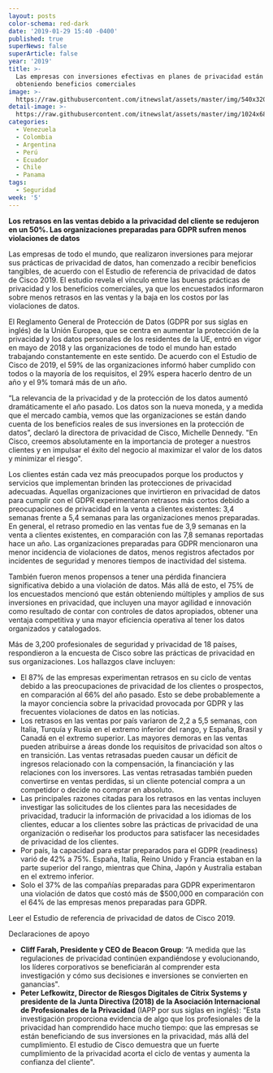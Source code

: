 ```yaml
---
layout: posts
color-schema: red-dark
date: '2019-01-29 15:40 -0400'
published: true
superNews: false
superArticle: false
year: '2019'
title: >-
  Las empresas con inversiones efectivas en planes de privacidad están
  obteniendo beneficios comerciales
image: >-
  https://raw.githubusercontent.com/itnewslat/assets/master/img/540x320/Proteccion-de-datos-p.jpg
detail-image: >-
  https://raw.githubusercontent.com/itnewslat/assets/master/img/1024x680/Proteccion-de-datos-g.jpg
categories:
  - Venezuela
  - Colombia
  - Argentina
  - Perú
  - Ecuador
  - Chile
  - Panama
tags:
  - Seguridad
week: '5'
---
```

**Los retrasos en las ventas debido a la privacidad del cliente se redujeron en un 50%. Las organizaciones preparadas para GDPR sufren menos violaciones de datos**

Las empresas de todo el mundo, que realizaron inversiones para mejorar sus prácticas de privacidad de datos, han comenzado a recibir beneficios tangibles, de acuerdo con el Estudio de referencia de privacidad de datos de Cisco 2019. El estudio revela el vínculo entre las buenas prácticas de privacidad y los beneficios comerciales, ya que los encuestados informaron sobre menos retrasos en las ventas y la baja en los costos por las violaciones de datos.

El Reglamento General de Protección de Datos (GDPR por sus siglas en inglés) de la Unión Europea, que se centra en aumentar la protección de la privacidad y los datos personales de los residentes de la UE, entró en vigor en mayo de 2018 y las organizaciones de todo el mundo han estado trabajando constantemente en este sentido. De acuerdo con el Estudio de Cisco de 2019, el 59% de las organizaciones informó haber cumplido con todos o la mayoría de los requisitos, el 29% espera hacerlo dentro de un año y el 9% tomará más de un año.

“La relevancia de la privacidad y de la protección de los datos aumentó dramáticamente el año pasado. Los datos son la nueva moneda, y a medida que el mercado cambia, vemos que las organizaciones se están dando cuenta de los beneficios reales de sus inversiones en la protección de datos”, declaró la directora de privacidad de Cisco, Michelle Dennedy.  "En Cisco, creemos absolutamente en la importancia de proteger a nuestros clientes y en impulsar el éxito del negocio al maximizar el valor de los datos y minimizar el riesgo".

Los clientes están cada vez más preocupados porque los productos y servicios que implementan brinden las protecciones de privacidad adecuadas. Aquellas organizaciones que invirtieron en privacidad de datos para cumplir con el GDPR experimentaron retrasos más cortos debido a preocupaciones de privacidad en la venta a clientes existentes: 3,4 semanas frente a 5,4 semanas para las organizaciones menos preparadas. En general, el retraso promedio en las ventas fue de 3,9 semanas en la venta a clientes existentes, en comparación con las 7,8 semanas reportadas hace un año. Las organizaciones preparadas para GDPR mencionaron una menor incidencia de violaciones de datos, menos registros afectados por incidentes de seguridad y menores tiempos de inactividad del sistema. 

También fueron menos propensos a tener una pérdida financiera significativa debido a una violación de datos. Más allá de esto, el 75% de los encuestados mencionó que están obteniendo múltiples y amplios de sus inversiones en privacidad, que incluyen una mayor agilidad e innovación como resultado de contar con controles de datos apropiados, obtener una ventaja competitiva y una mayor eficiencia operativa al tener los datos organizados y catalogados.

Más de 3,200 profesionales de seguridad y privacidad de 18 países, respondieron a la encuesta de Cisco sobre las prácticas de privacidad en sus organizaciones. Los hallazgos clave incluyen:

- El 87% de las empresas experimentan retrasos en su ciclo de ventas debido a las preocupaciones de privacidad de los clientes o prospectos, en comparación al 66% del año pasado. Esto se debe probablemente a la mayor conciencia sobre la privacidad provocada por GDPR y las frecuentes violaciones de datos en las noticias.
- Los retrasos en las ventas por país variaron de 2,2 a 5,5 semanas, con Italia, Turquía y Rusia en el extremo inferior del rango, y España, Brasil y Canadá en el extremo superior. Las mayores demoras en las ventas pueden atribuirse a áreas donde los requisitos de privacidad son altos o en transición. Las ventas retrasadas pueden causar un déficit de ingresos relacionado con la compensación, la financiación y las relaciones con los inversores. Las ventas retrasadas también pueden convertirse en ventas perdidas, si un cliente potencial compra a un competidor o decide no comprar en absoluto.
- Las principales razones citadas para los retrasos en las ventas incluyen investigar las solicitudes de los clientes para las necesidades de privacidad, traducir la información de privacidad a los idiomas de los clientes, educar a los clientes sobre las prácticas de privacidad de una organización o rediseñar los productos para satisfacer las necesidades de privacidad de los clientes.
- Por país, la capacidad para estar preparados para el GDPR (readiness) varió de 42% a 75%. España, Italia, Reino Unido y Francia estaban en la parte superior del rango, mientras que China, Japón y Australia estaban en el extremo inferior.
- Solo el 37% de las compañías preparadas para GDPR experimentaron una violación de datos que costó más de $500,000 en comparación con el 64% de las empresas menos preparadas para GDPR.

Leer el Estudio de referencia de privacidad de datos de Cisco 2019. 

Declaraciones de apoyo

- **Cliff Farah, Presidente y CEO de Beacon Group**: 
“A medida que las regulaciones de privacidad continúen expandiéndose y evolucionando, los líderes corporativos se beneficiarán al comprender esta investigación y cómo sus decisiones e inversiones se convierten en ganancias".
- **Peter Lefkowitz, Director de Riesgos Digitales de Citrix Systems y presidente de la Junta Directiva (2018) de la Asociación Internacional de Profesionales de la Privacidad** (IAPP por sus siglas en inglés):
“Esta investigación proporciona evidencia de algo que los profesionales de la privacidad han comprendido hace mucho tiempo: que las empresas se están beneficiando de sus inversiones en la privacidad, más allá del cumplimiento. El estudio de Cisco demuestra que un fuerte cumplimiento de la privacidad acorta el ciclo de ventas y aumenta la confianza del cliente".